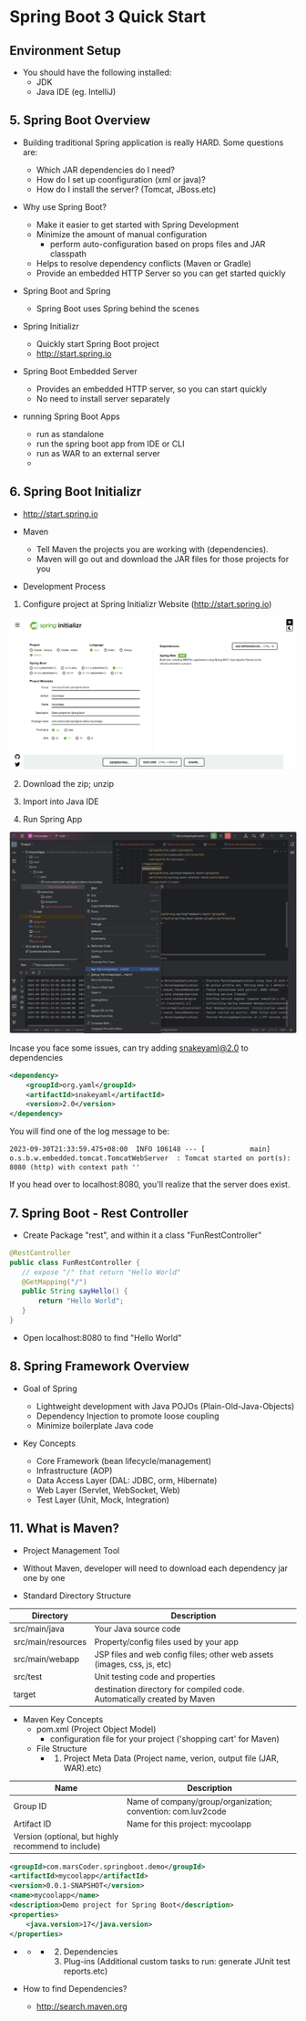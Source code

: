 # Spring Boot 3 Quick Start

## Environment Setup
 - You should have the following installed:
     - JDK
     - Java IDE (eg. IntelliJ)

## 5. Spring Boot Overview
 - Building traditional Spring application is really HARD. Some questions are:
     - Which JAR dependencies do I need?
     - How do I set up coonfiguration (xml or java)?
     - How do I install the server? (Tomcat, JBoss.etc)

 - Why use Spring Boot?
     - Make it easier to get started with Spring Development
     - Minimize the amount of manual configuration
         - perform auto-configuration based on props files and JAR classpath
     - Helps to resolve dependency conflicts (Maven or Gradle)
     - Provide an embedded HTTP Server so you can get started quickly

 - Spring Boot and Spring
     - Spring Boot uses Spring behind the scenes

 - Spring Initializr
     - Quickly start Spring Boot project
     - http://start.spring.io

 - Spring Boot Embedded Server
     - Provides an embedded HTTP server, so you can start quickly
     - No need to install server separately
    
 - running Spring Boot Apps
     - run as standalone
     - run the spring boot app from IDE or CLI
     - run as WAR to an external server
     - 

## 6. Spring Boot Initializr
 - http://start.spring.io 

 - Maven
    - Tell Maven the projects you are working with (dependencies).
    - Maven will go out and download the JAR files for those projects for you

 - Development Process
1. Configure project at Spring Initializr Website (http://start.spring.io)

<img src="./public/screenshot/spring_initializr.png"/>

2. Download the zip; unzip
3. Import into Java IDE
    
4. Run Spring App

<img src="./public/screenshot/intelliJ_runSpringApp.png"/>

Incase you face some issues, can try adding snakeyaml@2.0 to dependencies

```xml
<dependency>
    <groupId>org.yaml</groupId>
    <artifactId>snakeyaml</artifactId>
    <version>2.0</version>
</dependency>
```


You will find one of the log message to be:
```
2023-09-30T21:33:59.475+08:00  INFO 106148 --- [           main] o.s.b.w.embedded.tomcat.TomcatWebServer  : Tomcat started on port(s): 8080 (http) with context path ''
```

If you head over to localhost:8080, you'll realize that the server does exist.

## 7. Spring Boot - Rest Controller
 - Create Package "rest", and within it a class "FunRestController"
 ```java
 @RestController
public class FunRestController {
    // expose "/" that return "Hello World"
    @GetMapping("/")
    public String sayHello() {
        return "Hello World";
    }
}
```
 - Open localhost:8080 to find "Hello World"

## 8. Spring Framework Overview

 - Goal of Spring
     - Lightweight development with Java POJOs (Plain-Old-Java-Objects)
     - Dependency Injection to promote loose coupling
     - Minimize boilerplate Java code

 - Key Concepts
    - Core Framework (bean lifecycle/management)
    - Infrastructure (AOP)
    - Data Access Layer (DAL: JDBC, orm, Hibernate)
    - Web Layer (Servlet, WebSocket, Web)
    - Test Layer (Unit, Mock, Integration)

## 11. What is Maven?
 - Project Management Tool
 - Without Maven, developer will need to download each dependency jar one by one

 - Standard Directory Structure

|  Directory   | Description  |
|  ----  | ----  |
| src/main/java  | Your Java source code |
| src/main/resources  | Property/config files used by your app |
| src/main/webapp  | JSP files and web config files; other web assets (images, css, js, etc) |
| src/test  | Unit testing code and properties |
| target  | destination directory for compiled code. Automatically created by Maven |


 - Maven Key Concepts
     - pom.xml (Project Object Model)
         - configuration file for your project ('shopping cart' for Maven)
     - File Structure
         - 1. Project Meta Data (Project name, verion, output file (JAR, WAR).etc)


|  Name   | Description  |
|  ----  | ----  |
| Group ID  | Name of company/group/organization; convention: com.luv2code |
| Artifact ID  | Name for this project: mycoolapp |
| Version (optional, but highly recommend to include) |  |

```xml
<groupId>com.marsCoder.springboot.demo</groupId>
<artifactId>mycoolapp</artifactId>
<version>0.0.1-SNAPSHOT</version>
<name>mycoolapp</name>
<description>Demo project for Spring Boot</description>
<properties>
    <java.version>17</java.version>
</properties>
```


 - 
     - 
         - 
            2. Dependencies
            3. Plug-ins (Additional custom tasks to run: generate JUnit test reports.etc)


 - How to find Dependencies?
     - http://search.maven.org

